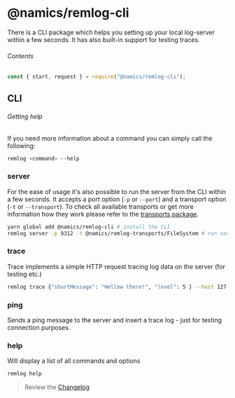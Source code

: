 # @namics/remlog-cli

There is a CLI package which helps you setting up your local log-server within a few seconds. It has also built-in support for testing traces.

###### Contents

```js
const { start, request } = require("@namics/remlog-cli");
```

## CLI

###### Getting help

If you need more information about a command you can simply call the following:

```bash
remlog <command> --help
```

### server

For the ease of usage it's also possible to run the server from the CLI within a few seconds. It accepts a port option (`-p` or `--port`) and a transport option (`-t` or `--transport`). To check all available transports or get more information how they work please refer to the [transports package](https://github.com/janbiasi/remlog/tree/develop/packages/transports).

```bash
yarn global add @namics/remlog-cli # install the CLI
remlog server -p 9312 -t @namics/remlog-transports/FileSystem # run server
```

### trace

Trace implements a simple HTTP request tracing log data on the server (for testing etc.)

```bash
remlog trace {"shortMessage": "Hellow there!", "level": 5 } --host 127.0.0.1 --port 9012 --secure
```

### ping

Sends a ping message to the server and insert a trace log - just for testing connection purposes.

### help

Will display a list of all commands and options

```bash
remlog help
```

> Review the [Changelog](/packages/cli/CHANGELOG.md)
